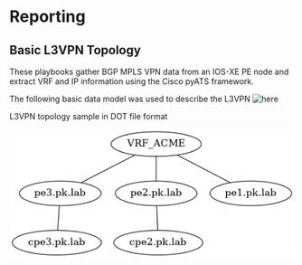 # Reporting

## Basic L3VPN Topology
These playbooks gather BGP MPLS VPN data from an IOS-XE PE node and extract VRF and IP information using the Cisco pyATS framework. 

The following basic data model was used to describe the L3VPN
![here](.group_vars/all.yml)
 
 L3VPN topology sample in DOT file format
 
 ![L3VPN Diagram](./results/pe2.pk.lab.png)
